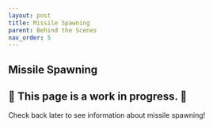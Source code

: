 ```yaml
---
layout: post
title: Missile Spawning
parent: Behind the Scenes
nav_order: 5
---
```

**Missile Spawning**
---

## 🚧 This page is a **work in progress**. 🚧

Check back later to see information about missile spawning!